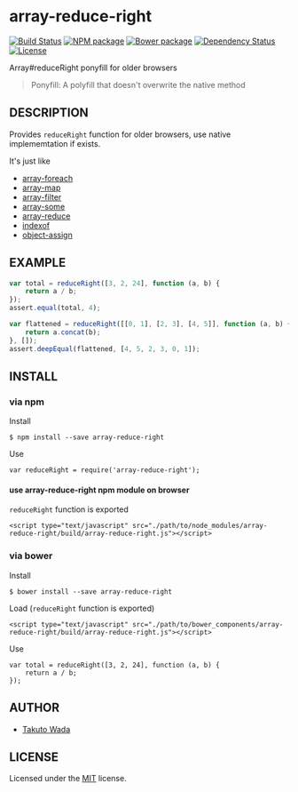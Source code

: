 array-reduce-right
================================

[![Build Status][travis-image]][travis-url]
[![NPM package][npm-image]][npm-url]
[![Bower package][bower-image]][bower-url]
[![Dependency Status][depstat-image]][depstat-url]
[![License][license-image]][license-url]


Array#reduceRight ponyfill for older browsers

> Ponyfill: A polyfill that doesn't overwrite the native method


DESCRIPTION
---------------------------------------

Provides `reduceRight` function for older browsers, use native implememtation if exists.

It's just like

- [array-foreach](https://www.npmjs.org/package/array-foreach)
- [array-map](https://www.npmjs.org/package/array-map)
- [array-filter](https://www.npmjs.org/package/array-filter)
- [array-some](https://www.npmjs.org/package/array-some)
- [array-reduce](https://www.npmjs.org/package/array-reduce)
- [indexof](https://www.npmjs.org/package/indexof)
- [object-assign](https://www.npmjs.com/package/object-assign)


EXAMPLE
---------------------------------------

```javascript
var total = reduceRight([3, 2, 24], function (a, b) {
    return a / b;
});
assert.equal(total, 4);

var flattened = reduceRight([[0, 1], [2, 3], [4, 5]], function (a, b) {
    return a.concat(b);
}, []);
assert.deepEqual(flattened, [4, 5, 2, 3, 0, 1]);
```


INSTALL
---------------------------------------

### via npm

Install

    $ npm install --save array-reduce-right

Use

    var reduceRight = require('array-reduce-right');


#### use array-reduce-right npm module on browser

`reduceRight` function is exported

    <script type="text/javascript" src="./path/to/node_modules/array-reduce-right/build/array-reduce-right.js"></script>


### via bower

Install

    $ bower install --save array-reduce-right

Load (`reduceRight` function is exported)

    <script type="text/javascript" src="./path/to/bower_components/array-reduce-right/build/array-reduce-right.js"></script>

Use

    var total = reduceRight([3, 2, 24], function (a, b) {
        return a / b;
    });


AUTHOR
---------------------------------------
* [Takuto Wada](https://github.com/twada)


LICENSE
---------------------------------------
Licensed under the [MIT](https://github.com/twada/array-reduce-right/blob/master/LICENSE) license.

[travis-url]: https://travis-ci.org/twada/array-reduce-right
[travis-image]: https://secure.travis-ci.org/twada/array-reduce-right.svg?branch=master

[npm-url]: https://npmjs.org/package/array-reduce-right
[npm-image]: https://badge.fury.io/js/array-reduce-right.svg

[bower-url]: https://badge.fury.io/bo/array-reduce-right
[bower-image]: https://badge.fury.io/bo/array-reduce-right.svg

[depstat-url]: https://gemnasium.com/twada/array-reduce-right
[depstat-image]: https://gemnasium.com/twada/array-reduce-right.svg

[license-url]: https://github.com/twada/array-reduce-right/blob/master/LICENSE
[license-image]: https://img.shields.io/badge/license-MIT-brightgreen.svg
